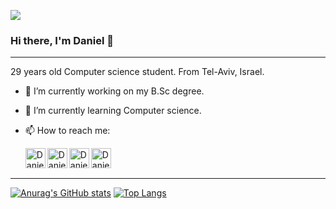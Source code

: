 ![](https://komarev.com/ghpvc/?username=Daniel-israelov)
### Hi there, I'm Daniel 👋
---
29 years old Computer science student.
From Tel-Aviv, Israel.

- 🔭 I’m currently working on my B.Sc degree.
- 🌱 I’m currently learning Computer science.
- 📫 How to reach me:  
  
     [<img align="left" alt="Daniel-isrealov | LinkedIn" width="32px" src="https://i.imgur.com/LdUCwc6.png" />](https://www.linkedin.com/in/daniel-israelov-programmer/) 
[<img align="left" alt="Daniel-isrealov | Facebook" width="32px" src="https://i.imgur.com/nIiaG46.png" />](https://www.facebook.com/profile.php?id=1741592393)
[<img align="left" alt="Daniel-isrealov | Instagram" width="32px" src="https://i.imgur.com/OWdUupI.png" />](https://www.instagram.com/daniel_14.8/)
[<img align="left" alt="Daniel-isrealov | Gmail" width="32px" src="https://i.imgur.com/BzG8QoD.png" />](svhrkz@gmail.com) <br/><br/>
---

 [![Anurag's GitHub stats](https://github-readme-stats.vercel.app/api?username=Daniel-israelov&show_icons=true&theme=dark)](https://github.com/Daniel-israelov/github-readme-stats)
[![Top Langs](https://github-readme-stats.vercel.app/api/top-langs/?username=Daniel-israelov&layout=compact&theme=dark)](https://github.com/Daniel-israelov/github-readme-stats)  


